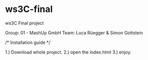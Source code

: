 # ws3C-final
ws3C Final project

Group: 01 - MashUp GmbH
Team: Luca Rüegger & Simon Gottstein



/* Installation guide */

1.) Download whole project.
2.) open the index.html
3.) enjoy.
